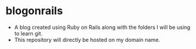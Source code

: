 # blogonrails

 * A blog created using Ruby on Rails along with the folders I will be using to learn git.
 * This repository will directly be hosted on my domain name.
